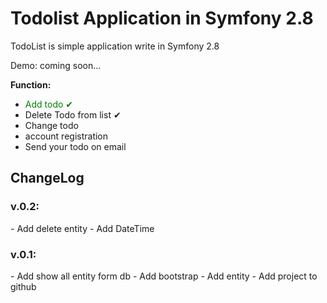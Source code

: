 <h1>Todolist Application in Symfony 2.8</h1>
TodoList is simple application write in Symfony 2.8

Demo: coming soon...


<b>Function:</b>
- <font color="green">Add todo ✔</font>
- Delete Todo from list ✔
- Change todo 
- account registration
- Send your todo on email


<h2>ChangeLog</h2> 


<h3>v.0.2:</h3>
- Add delete entity
- Add DateTime 

<h3>v.0.1:</h3>
- Add show all entity form db
- Add bootstrap 
- Add entity
- Add project to github

